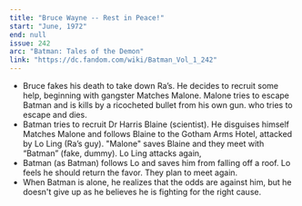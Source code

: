 ```yaml
---
title: "Bruce Wayne -- Rest in Peace!"
start: "June, 1972"
end: null
issue: 242
arc: "Batman: Tales of the Demon"
link: "https://dc.fandom.com/wiki/Batman_Vol_1_242"
---
```


- Bruce fakes his death to take down Ra’s. He decides to recruit some help, beginning with gangster Matches Malone. Malone tries to escape Batman and is kills by a ricocheted bullet from his own gun. who tries to escape and dies.
- Batman tries to recruit Dr Harris Blaine (scientist). He disguises himself Matches Malone and follows Blaine to the Gotham Arms Hotel, attacked by Lo Ling (Ra’s guy). "Malone" saves Blaine and they meet with “Batman” (fake, dummy). Lo Ling attacks again,
- Batman (as Batman) follows Lo and saves him from falling off a roof. Lo feels he should return the favor. They plan to meet again.
- When Batman is alone, he realizes that the odds are against him, but he doesn't give up as he believes he is fighting for the right cause.
